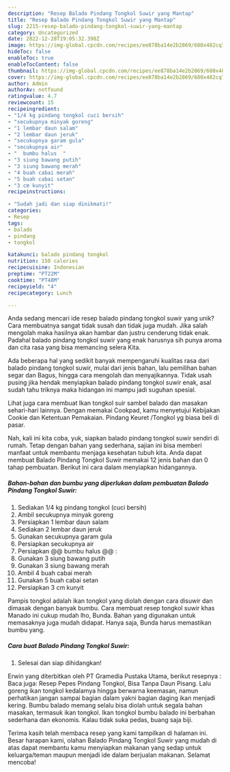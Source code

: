 ```yaml
---
description: "Resep Balado Pindang Tongkol Suwir yang Mantap"
title: "Resep Balado Pindang Tongkol Suwir yang Mantap"
slug: 2215-resep-balado-pindang-tongkol-suwir-yang-mantap
category: Uncategorized
date: 2022-12-28T19:05:32.398Z
image: https://img-global.cpcdn.com/recipes/ee878ba14e2b2869/680x482cq70/balado-pindang-tongkol-suwir-foto-resep-utama.jpg
hideToc: false
enableToc: true
enableTocContent: false
thumbnail: https://img-global.cpcdn.com/recipes/ee878ba14e2b2869/680x482cq70/balado-pindang-tongkol-suwir-foto-resep-utama.jpg
cover: https://img-global.cpcdn.com/recipes/ee878ba14e2b2869/680x482cq70/balado-pindang-tongkol-suwir-foto-resep-utama.jpg
author: Admin
authorAv: notfound
ratingvalue: 4.7
reviewcount: 15
recipeingredient:
- "1/4 kg pindang tongkol cuci bersih"
- "secukupnya minyak goreng"
- "1 lembar daun salam"
- "2 lembar daun jeruk"
- "secukupnya garam gula"
- "secukupnya air"
- "  bumbu halus  "
- "3 siung bawang putih"
- "3 siung bawang merah"
- "4 buah cabai merah"
- "5 buah cabai setan"
- "3 cm kunyit"
recipeinstructions:

- "Sudah jadi dan siap dinikmati!"
categories:
- Resep
tags:
- balado
- pindang
- tongkol

katakunci: balado pindang tongkol 
nutrition: 150 calories
recipecuisine: Indonesian
preptime: "PT22M"
cooktime: "PT48M"
recipeyield: "4"
recipecategory: Lunch

---
```





Anda sedang mencari ide resep balado pindang tongkol suwir yang unik? Cara membuatnya sangat tidak susah dan tidak juga mudah. Jika salah mengolah maka hasilnya akan hambar dan justru cenderung tidak enak. Padahal balado pindang tongkol suwir yang enak harusnya sih punya aroma dan cita rasa yang bisa memancing selera Kita.





Ada beberapa hal yang sedikit banyak mempengaruhi kualitas rasa dari balado pindang tongkol suwir, mulai dari jenis bahan, lalu pemilihan bahan segar dan Bagus, hingga cara mengolah dan menyajikannya. Tidak usah pusing jika hendak menyiapkan balado pindang tongkol suwir enak,      asal sudah tahu triknya maka hidangan ini mampu jadi suguhan spesial.














Lihat juga cara membuat Ikan tongkol suir sambel balado dan masakan sehari-hari lainnya. Dengan memakai Cookpad, kamu menyetujui Kebijakan Cookie dan Ketentuan Pemakaian. Pindang Keuret /Tongkol yg biasa beli di pasar.






Nah, kali ini kita coba, yuk, siapkan balado pindang tongkol suwir sendiri di rumah. Tetap dengan bahan yang sederhana, sajian ini bisa memberi manfaat untuk membantu menjaga kesehatan tubuh kita. Anda dapat membuat Balado Pindang Tongkol Suwir memakai 12 jenis bahan dan 0 tahap pembuatan. Berikut ini cara dalam menyiapkan hidangannya.

<!--inarticleads1-->

##### Bahan-bahan dan bumbu yang diperlukan dalam pembuatan Balado Pindang Tongkol Suwir:

1. Sediakan 1/4 kg pindang tongkol (cuci bersih)
1. Ambil secukupnya minyak goreng
1. Persiapkan 1 lembar daun salam
1. Sediakan 2 lembar daun jeruk
1. Gunakan secukupnya garam gula
1. Persiapkan secukupnya air
1. Persiapkan  @@ bumbu halus @@ :
1. Gunakan 3 siung bawang putih
1. Gunakan 3 siung bawang merah
1. Ambil 4 buah cabai merah
1. Gunakan 5 buah cabai setan
1. Persiapkan 3 cm kunyit


Pampis tongkol adalah ikan tongkol yang diolah dengan cara disuwir dan dimasak dengan banyak bumbu. Cara membuat resep tongkol suwir khas Manado ini cukup mudah lho, Bunda. Bahan yang digunakan untuk memasaknya juga mudah didapat. Hanya saja, Bunda harus memastikan bumbu yang. 

<!--inarticleads2-->

##### Cara buat Balado Pindang Tongkol Suwir:


1. Selesai dan siap dihidangkan!

Erwin yang diterbitkan oleh PT Gramedia Pustaka Utama, berikut resepnya : Baca juga: Resep Pepes Pindang Tongkol, Bisa Tanpa Daun Pisang. Lalu goreng ikan tongkol kedalamya hingga berwarna keemasan, namun perhatikan jangan sampai bagian dalam yakni bagian daging ikan menjadi kering. Bumbu balado memang selalu bisa diolah untuk segala bahan masakan, termasuk ikan tongkol. Ikan tongkol bumbu balado ini berbahan sederhana dan ekonomis. Kalau tidak suka pedas, buang saja biji. 

Terima kasih telah membaca resep yang kami tampilkan di halaman ini. Besar harapan kami, olahan Balado Pindang Tongkol Suwir yang mudah di atas dapat membantu kamu menyiapkan makanan yang sedap untuk keluarga/teman maupun menjadi ide dalam berjualan makanan. Selamat mencoba!
